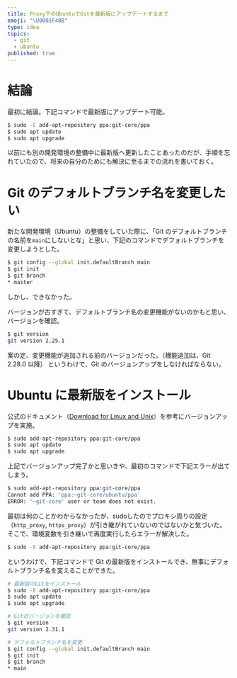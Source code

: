 ```yaml
---
title: Proxy下のUbuntuでGitを最新版にアップデートするまで
emoji: "\U0001F4BB"
type: idea
topics:
  - git
  - ubuntu
published: true
---
```


# 結論

最初に結論。下記コマンドで最新版にアップデート可能。

```sh
$ sudo -E add-apt-repository ppa:git-core/ppa
$ sudo apt update
$ sudo apt upgrade
```

以前にも別の開発環境の整備中に最新版へ更新したことあったのだが、手順を忘れていたので、将来の自分のためにも解決に至るまでの流れを書いておく。

# Git のデフォルトブランチ名を変更したい

新たな開発環境（Ubuntu）の整備をしていた際に、「Git のデフォルトブランチの名前を`main`にしないとな」と思い、下記のコマンドでデフォルトブランチを変更しようとした。

```sh
$ git config --global init.defaultBranch main
$ git init
$ git branch
* master
```

しかし、できなかった。

バージョンが古すぎて、デフォルトブランチ名の変更機能がないのかもと思い、バージョンを確認。

```sh
$ git version
git version 2.25.1
```

案の定、変更機能が追加される前のバージョンだった。（機能追加は、Git 2.28.0 以降）
というわけで、Git のバージョンアップをしなければならない。

# Ubuntu に最新版をインストール

公式のドキュメント（[Download for Linux and Unix](https://git-scm.com/download/linux)）を参考にバージョンアップを実施。

```sh
$ sudo add-apt-repository ppa:git-core/ppa
$ sudo apt update
$ sudo apt upgrade
```

上記でバージョンアップ完了かと思いきや、最初のコマンドで下記エラーが出てしまう。

```sh
$ sudo add-apt-repository ppa:git-core/ppa
Cannot add PPA: 'ppa:~git-core/ubuntu/ppa'
ERROR: '~git-core' user or team does not exist.
```

最初は何のことかわからなかったが、sudoしたのでプロキシ周りの設定（`http_proxy`, `https_proxy`）が引き継がれていないのではないかと気づいた。
そこで、環境変数を引き継いで再度実行したらエラーが解決した。

```sh
$ sudo -E add-apt-repository ppa:git-core/ppa
```

というわけで、下記コマンドで Git の最新版をインストールでき、無事にデフォルトブランチ名を変えることができた。

```sh
# 最新版のGitをインストール
$ sudo -E add-apt-repository ppa:git-core/ppa
$ sudo apt update
$ sudo apt upgrade

# Gitのバージョンを確認
$ git version
git version 2.31.1

# デフォルトブランチ名を変更
$ git config --global init.defaultBranch main
$ git init
$ git branch
* main
```

